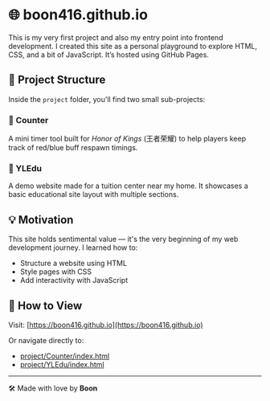 # 🌐 boon416.github.io

This is my very first project and also my entry point into frontend development. I created this site as a personal playground to explore HTML, CSS, and a bit of JavaScript. It’s hosted using GitHub Pages.

## 📁 Project Structure

Inside the `project` folder, you'll find two small sub-projects:

### 🔢 Counter
A mini timer tool built for *Honor of Kings* (王者荣耀) to help players keep track of red/blue buff respawn timings.

### 🏫 YLEdu
A demo website made for a tuition center near my home. It showcases a basic educational site layout with multiple sections.

## 💡 Motivation

This site holds sentimental value — it's the very beginning of my web development journey. I learned how to:
- Structure a website using HTML
- Style pages with CSS
- Add interactivity with JavaScript

## 🚀 How to View

Visit: [https://boon416.github.io](https://boon416.github.io)

Or navigate directly to:
- [project/Counter/index.html](https://boon416.github.io/project/Counter/index.html)
- [project/YLEdu/index.html](https://boon416.github.io/project/YLEdu/index.html)

---

🛠️ Made with love by **Boon**
